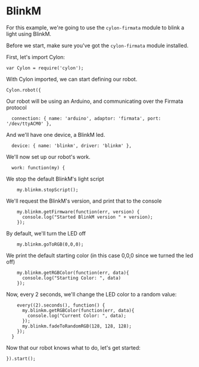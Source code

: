 # BlinkM

For this example, we're going to use the `cylon-firmata` module to blink a light
using BlinkM.

Before we start, make sure you've got the `cylon-firmata` module installed.

First, let's import Cylon:

    var Cylon = require('cylon');

With Cylon imported, we can start defining our robot.

    Cylon.robot({

Our robot will be using an Arduino, and communicating over the Firmata protocol

      connection: { name: 'arduino', adaptor: 'firmata', port: '/dev/ttyACM0' },

And we'll have one device, a BlinkM led.

      device: { name: 'blinkm', driver: 'blinkm' },

We'll now set up our robot's work.

      work: function(my) {

We stop the default BlinkM's light script

        my.blinkm.stopScript();

We'll request the BlinkM's version, and print that to the console

        my.blinkm.getFirmware(function(err, version) {
          console.log("Started BlinkM version " + version);
        });

By default, we'll turn the LED off

        my.blinkm.goToRGB(0,0,0);

We print the default starting color (in this case 0,0,0 since we turned the led off)

        my.blinkm.getRGBColor(function(err, data){
          console.log("Starting Color: ", data)
        });

Now, every 2 seconds, we'll change the LED color to a random value:

        every((2).seconds(), function() {
          my.blinkm.getRGBColor(function(err, data){
            console.log("Current Color: ", data);
          });
          my.blinkm.fadeToRandomRGB(128, 128, 128);
        });
      }

Now that our robot knows what to do, let's get started:

    }).start();
